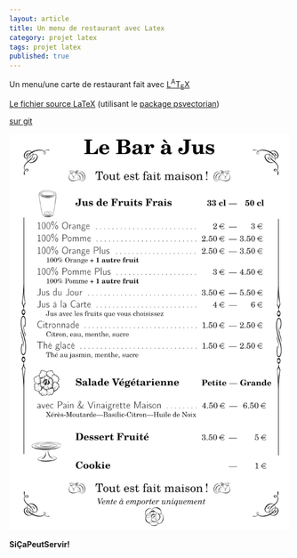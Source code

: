 ```yaml
---
layout: article
title: Un menu de restaurant avec Latex
category: projet latex
tags: projet latex
published: true
---
```


Un menu/une carte de restaurant fait avec [L<sup>A</sup>T<sub>E</sub>X](https://fr.wikibooks.org/wiki/LaTeX)

[Le fichier source LaTeX](/assets/images/rajusMenu/menu_2016.tex) (utilisant le [package psvectorian](https://ctan.org/tex-archive/graphics/pstricks/contrib/pst-vectorian))

[sur git](https://github.com/psic/rajusMenu)

![apercu menu](/assets/images/rajusMenu/menu_2016.jpg)


**SiÇaPeutServir!**
